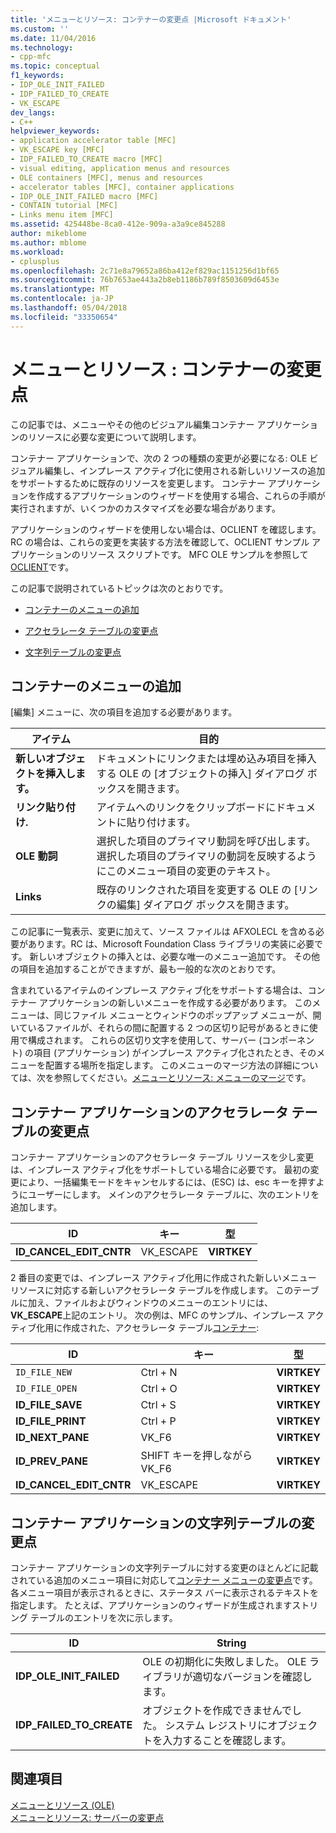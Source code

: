 ```yaml
---
title: 'メニューとリソース: コンテナーの変更点 |Microsoft ドキュメント'
ms.custom: ''
ms.date: 11/04/2016
ms.technology:
- cpp-mfc
ms.topic: conceptual
f1_keywords:
- IDP_OLE_INIT_FAILED
- IDP_FAILED_TO_CREATE
- VK_ESCAPE
dev_langs:
- C++
helpviewer_keywords:
- application accelerator table [MFC]
- VK_ESCAPE key [MFC]
- IDP_FAILED_TO_CREATE macro [MFC]
- visual editing, application menus and resources
- OLE containers [MFC], menus and resources
- accelerator tables [MFC], container applications
- IDP_OLE_INIT_FAILED macro [MFC]
- CONTAIN tutorial [MFC]
- Links menu item [MFC]
ms.assetid: 425448be-8ca0-412e-909a-a3a9ce845288
author: mikeblome
ms.author: mblome
ms.workload:
- cplusplus
ms.openlocfilehash: 2c71e8a79652a86ba412ef829ac1151256d1bf65
ms.sourcegitcommit: 76b7653ae443a2b8eb1186b789f8503609d6453e
ms.translationtype: MT
ms.contentlocale: ja-JP
ms.lasthandoff: 05/04/2018
ms.locfileid: "33350654"
---
```

# <a name="menus-and-resources-container-additions"></a>メニューとリソース : コンテナーの変更点
この記事では、メニューやその他のビジュアル編集コンテナー アプリケーションのリソースに必要な変更について説明します。  
  
 コンテナー アプリケーションで、次の 2 つの種類の変更が必要になる: OLE ビジュアル編集し、インプレース アクティブ化に使用される新しいリソースの追加をサポートするために既存のリソースを変更します。 コンテナー アプリケーションを作成するアプリケーションのウィザードを使用する場合、これらの手順が実行されますが、いくつかのカスタマイズを必要な場合があります。  
  
 アプリケーションのウィザードを使用しない場合は、OCLIENT を確認します。RC の場合は、これらの変更を実装する方法を確認して、OCLIENT サンプル アプリケーションのリソース スクリプトです。 MFC OLE サンプルを参照して[OCLIENT](../visual-cpp-samples.md)です。  
  
 この記事で説明されているトピックは次のとおりです。  
  
-   [コンテナーのメニューの追加](#_core_container_menu_additions)  
  
-   [アクセラレータ テーブルの変更点](#_core_container_application_accelerator_table_additions)  
  
-   [文字列テーブルの変更点](#_core_string_table_additions_for_container_applications)  
  
##  <a name="_core_container_menu_additions"></a> コンテナーのメニューの追加  
 [編集] メニューに、次の項目を追加する必要があります。  
  
|アイテム|目的|  
|----------|-------------|  
|**新しいオブジェクトを挿入します。**|ドキュメントにリンクまたは埋め込み項目を挿入する OLE の [オブジェクトの挿入] ダイアログ ボックスを開きます。|  
|**リンク貼り付け.**|アイテムへのリンクをクリップボードにドキュメントに貼り付けます。|  
|**OLE 動詞**|選択した項目のプライマリ動詞を呼び出します。 選択した項目のプライマリの動詞を反映するようにこのメニュー項目の変更のテキスト。|  
|**Links**|既存のリンクされた項目を変更する OLE の [リンクの編集] ダイアログ ボックスを開きます。|  
  
 この記事に一覧表示、変更に加えて、ソース ファイルは AFXOLECL を含める必要があります。RC は、Microsoft Foundation Class ライブラリの実装に必要です。 新しいオブジェクトの挿入とは、必要な唯一のメニュー追加です。 その他の項目を追加することができますが、最も一般的な次のとおりです。  
  
 含まれているアイテムのインプレース アクティブ化をサポートする場合は、コンテナー アプリケーションの新しいメニューを作成する必要があります。 このメニューは、同じファイル メニューとウィンドウのポップアップ メニューが、開いているファイルが、それらの間に配置する 2 つの区切り記号があるときに使用で構成されます。 これらの区切り文字を使用して、サーバー (コンポーネント) の項目 (アプリケーション) がインプレース アクティブ化されたとき、そのメニューを配置する場所を指定します。 このメニューのマージ方法の詳細については、次を参照してください。[メニューとリソース: メニューのマージ](../mfc/menus-and-resources-menu-merging.md)です。  
  
##  <a name="_core_container_application_accelerator_table_additions"></a> コンテナー アプリケーションのアクセラレータ テーブルの変更点  
 コンテナー アプリケーションのアクセラレータ テーブル リソースを少し変更は、インプレース アクティブ化をサポートしている場合に必要です。 最初の変更により、一括編集モードをキャンセルするには、(ESC) は、esc キーを押すようにユーザーにします。 メインのアクセラレータ テーブルに、次のエントリを追加します。  
  
|ID|キー|型|  
|--------|---------|----------|  
|**ID_CANCEL_EDIT_CNTR**|VK_ESCAPE|**VIRTKEY**|  
  
 2 番目の変更では、インプレース アクティブ化用に作成された新しいメニュー リソースに対応する新しいアクセラレータ テーブルを作成します。 このテーブルに加え、ファイルおよびウィンドウのメニューのエントリには、 **VK_ESCAPE**上記のエントリ。 次の例は、MFC のサンプル、インプレース アクティブ化用に作成された、アクセラレータ テーブル[コンテナー](../visual-cpp-samples.md):  
  
|ID|キー|型|  
|--------|---------|----------|  
|`ID_FILE_NEW`|Ctrl + N|**VIRTKEY**|  
|`ID_FILE_OPEN`|Ctrl + O|**VIRTKEY**|  
|**ID_FILE_SAVE**|Ctrl + S|**VIRTKEY**|  
|**ID_FILE_PRINT**|Ctrl + P|**VIRTKEY**|  
|**ID_NEXT_PANE**|VK_F6|**VIRTKEY**|  
|**ID_PREV_PANE**|SHIFT キーを押しながら VK_F6|**VIRTKEY**|  
|**ID_CANCEL_EDIT_CNTR**|VK_ESCAPE|**VIRTKEY**|  
  
##  <a name="_core_string_table_additions_for_container_applications"></a> コンテナー アプリケーションの文字列テーブルの変更点  
 コンテナー アプリケーションの文字列テーブルに対する変更のほとんどに記載されている追加のメニュー項目に対応して[コンテナー メニューの変更点](#_core_container_menu_additions)です。 各メニュー項目が表示されるときに、ステータス バーに表示されるテキストを指定します。 たとえば、アプリケーションのウィザードが生成されますストリング テーブルのエントリを次に示します。  
  
|ID|String|  
|--------|------------|  
|**IDP_OLE_INIT_FAILED**|OLE の初期化に失敗しました。 OLE ライブラリが適切なバージョンを確認します。|  
|**IDP_FAILED_TO_CREATE**|オブジェクトを作成できませんでした。 システム レジストリにオブジェクトを入力することを確認します。|  
  
## <a name="see-also"></a>関連項目  
 [メニューとリソース (OLE)](../mfc/menus-and-resources-ole.md)   
 [メニューとリソース: サーバーの変更点](../mfc/menus-and-resources-server-additions.md)

